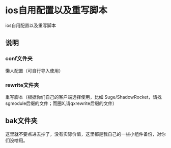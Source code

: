 #  ios自用配置以及重写脚本

ios自用配置以及重写脚本

## 说明

### conf文件夹

懒人配置（可自行导入使用）



### rewrite文件夹

重写脚本（根据你们自己的客户端选择使用，比如 Suge/ShadowRocket，请找sgmodule后缀的文件；而圈X,请qxrewrite后缀的文件）


## bak文件夹

 这里就不要点进去抄了，没有实际价值，这里都是我自己的一些小组件备份，对你们没啥用。



